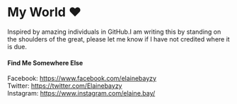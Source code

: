 # My World :heart:
Inspired by amazing individuals in GitHub.I am writing this by standing on the shoulders of the great, please let me know if I have not credited where it is due.

#### Find Me Somewhere Else

Facebook: https://www.facebook.com/elainebayzy </br>
Twitter: https://twitter.com/Elainebayzy </br>
Instagram: https://www.instagram.com/elaine.bay/

